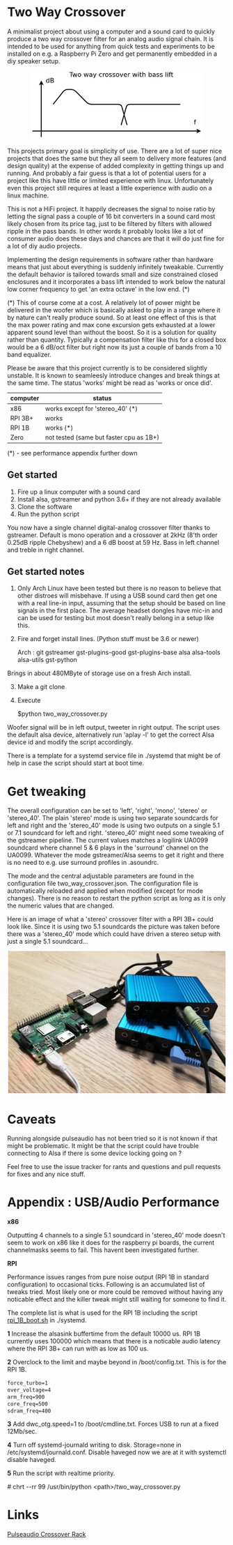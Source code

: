 
# Two Way Crossover

A minimalist project about using a computer and a sound card to quickly produce a two way crossover filter for an analog audio signal chain. It is intended to be used for anything from quick tests and experiments to be installed on e.g. a Raspberry Pi Zero and get permanently embedded in a diy speaker setup.

<p align="center"><img width=400 src="images/response.png"></p>

This projects primary goal is simplicity of use. There are a lot of super nice projects that does the same but they all seem to delivery more features (and design quality) at the expense of added complexity in getting things up and running. And probably a fair guess is that a lot of potential users for a project like this have little or limited experience with linux. Unfortunately even this project still requires at least a little experience with audio on a linux machine.

This is not a HiFi project. It happily decreases the signal to noise ratio by letting the signal pass a couple of 16 bit converters in a sound card most likely chosen from its price tag, just to be filtered by filters with allowed ripple in the pass bands. In other words it probably looks like a lot of consumer audio does these days and chances are that it will do just fine for a lot of diy audio projects.

Implementing the design requirements in software rather than hardware means that just about everything is suddenly infinitely tweakable. Currently the default behavior is tailored towards small and size constrained closed enclosures and it incorporates a bass lift intended to work below the natural low corner frequency to get 'an extra octave' in the low end. (*)

(*) This of course come at a cost. A relatively lot of power might be delivered in the woofer which is basically asked to play in a range where it by nature can't really produce sound. So at least one effect of this is that the max power rating and max cone excursion gets exhausted at a lower apparent sound level than without the boost. So it is a solution for quality rather than quantity. Typically a compensation filter like this for a closed box would be a 6 dB/oct filter but right now its just a couple of bands from a 10 band equalizer.

Please be aware that this project currently is to be considered slightly unstable. It is known to seamleesly introduce  changes and break things at the same time. The status 'works' might be read as 'works or once did'.

| computer 	| status                                  	|
|----------	|-----------------------------------------	|
| x86      	| works except for 'stereo_40' (*)         |
| RPI 3B+  	| works                                   	|
| RPI 1B  	| works (*)                 |
| Zero     	| not tested (same but faster cpu as 1B+) 	|

(*) - see performance appendix further down


## Get started

1. Fire up a linux computer with a sound card
2. Install alsa, gstreamer and python 3.6+ if they are not already available
3. Clone the software
4. Run the python script

You now have a single channel digital-analog crossover filter thanks to gstreamer. Default is mono operation and a crossover at 2kHz (8'th order 0.25dB ripple Chebyshew) and a 6 dB boost at 59 Hz. Bass in left channel and treble in right channel.

## Get started notes

1. Only Arch Linux have been tested but there is no reason to believe that other distroes will misbehave. If using a USB sound card then get one with a real line-in input, assuming that the setup should be based on line signals in the first place. The average headset dongles have mic-in and can be used for testing but most doesn't really belong in a setup like this.
2. Fire and forget install lines. (Python stuff must be 3.6 or newer)

    Arch : git gstreamer gst-plugins-good gst-plugins-base alsa alsa-tools alsa-utils gst-python

Brings in about 480MByte of storage use on a fresh Arch install.

3. Make a git clone
4. Execute

    $python two_way_crossover.py

Woofer signal will be in left output, tweeter in right output. The script uses the default alsa device, alternatively run 'aplay -l' to get the correct Alsa device id and modify the script accordingly.

There is a template for a systemd service file in ./systemd that might be of help in case the script should start at boot time.

# Get tweaking

The overall configuration can be set to 'left', 'right', 'mono', 'stereo' or 'stereo_40'. The plain 'stereo' mode is using two separate soundcards for left and right and the 'stereo_40' mode is using two outputs on a single 5.1 or 7.1 soundcard for left and right. 'stereo_40' might need some tweaking of the gstreamer pipeline. The current values matches a logilink UA0099 soundcard where channel 5 & 6 plays in the 'surround' channel on the UA0099. Whatever the mode gstreamer/Alsa seems to get it right and there is no need to e.g. use surround profiles in .asoundrc.

The mode and the central adjustable parameters are found in the configuration file two_way_crossover.json. The configuration file is automatically reloaded and applied when modified (except for mode changes). There is no reason to restart the python script as long as it is only the numeric values that are changed.

Here is an image of what a 'stereo' crossover filter with a RPI 3B+ could look like. Since it is using two 5.1 soundcards the picture was taken before there was a 'stereo_40' mode which could have driven a stereo setup with just a single 5.1 soundcard...

<p align="center"><img src="images/stereo.jpg"></p>


# Caveats

Running alongside pulseaudio has not been tried so it is not known if that might be problematic. It might be that the script could have trouble connecting to Alsa if there is some device locking going on ?

Feel free to use the issue tracker for rants and questions and pull requests for fixes and any nice stuff.

# Appendix : USB/Audio Performance

**x86**

Outputting 4 channels to a single 5.1 soundcard in 'stereo_40' mode doesn't seem to work on x86 like it does for the raspberry pi boards, the current channelmasks seems to fail. This havent been investigated further.

**RPI**

Performance issues ranges from pure noise output (RPI 1B in standard configuration) to occasional ticks. Following is an accumulated list of tweaks tried. Most likely one or more could be removed without having any noticable effect and the killer tweak might still waiting for someone to find it. 

The complete list is what is used for the RPI 1B including the script [rpi_1B_boot.sh](systemd/rpi_1B_boot.sh) in ./systemd.

**1** Increase the alsasink buffertime from the default 10000 us. RPI 1B currently uses 100000 which means that there is a noticable audio latency where the RPI 3B+ can run with as low as 100 us.

**2** Overclock to the limit and maybe beyond in /boot/config.txt. This is for the RPI 1B.

    force_turbo=1
    over_voltage=4
    arm_freq=900
    core_freq=500
    sdram_freq=400

**3** Add dwc_otg.speed=1 to /boot/cmdline.txt. Forces USB to run at a fixed 12Mb/sec.

**4** Turn off systemd-journald writing to disk. Storage=none in /etc/systemd/journald.conf. Disable haveged now we are at it with systemctl disable haveged.

**5** Run the script with realtime priority. 

\# chrt --rr 99 /usr/bin/python <path\>/two_way_crossover.py



# Links

[Pulseaudio Crossover Rack](https://t-5.eu/hp/Software/Pulseaudio%20Crossover%20Rack)

